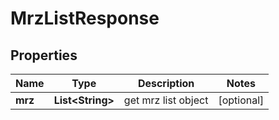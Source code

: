 
# MrzListResponse

## Properties
Name | Type | Description | Notes
------------ | ------------- | ------------- | -------------
**mrz** | **List&lt;String&gt;** | get mrz list object |  [optional]



